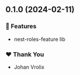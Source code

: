 ## 0.1.0 (2024-02-11)


### 🚀 Features

- nest-roles-feature lib


### ❤️  Thank You

- Johan Vrolix